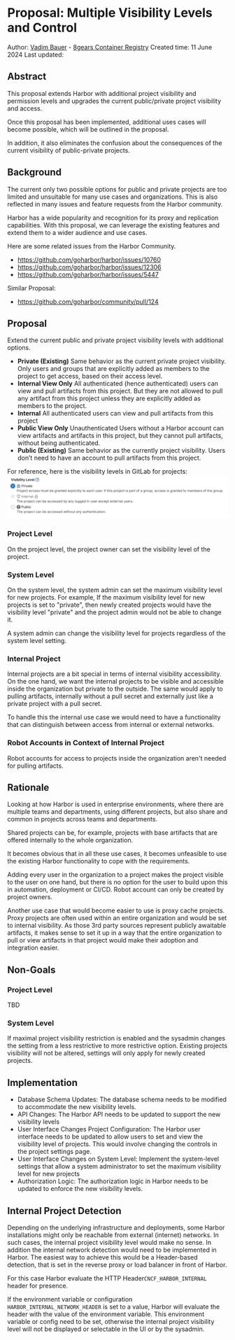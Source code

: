 # Proposal: Multiple Visibility Levels and Control

Author: [Vadim Bauer](https://github.com/Vad1mo) - [8gears Container Registry](https://container-registry.com/)
Created time: 11 June 2024
Last updated: 

## Abstract

This proposal extends Harbor with additional project visibility and permission levels
and upgrades the current public/private project visibility and access.

Once this proposal has been implemented, additional uses cases will become possible, which will be outlined in the proposal.

In addition, it also eliminates the confusion about the consequences of the current visibility of public-private projects.

## Background

The current only two possible options for public and private projects are too limited
and unsuitable for many use cases and organizations.
This is also reflected in many issues and feature requests from the Harbor community.

Harbor has a wide popularity and recognition for its proxy and replication capabilities.
With this proposal,
we can leverage the existing features
and extend them to a wider audience and use cases.

Here are some related issues from the Harbor Community.
- https://github.com/goharbor/harbor/issues/10760
- https://github.com/goharbor/harbor/issues/12306
- https://github.com/goharbor/harbor/issues/5447

Similar Proposal:
- https://github.com/goharbor/community/pull/124


## Proposal

Extend the current public and private project visibility levels with additional options.

- **Private (Existing)**
  Same behavior as the current private project visibility.
  Only users and groups
  that are explicitly added as members to the project to get access,
  based on their access level.
- **Internal View Only**
  All authenticated (hence authenticated)
  users can view and pull artifacts from this project.
  But they are not allowed to pull any artifact from this project unless they are explicitly added as members to the project.
- **Internal**
  All authenticated users can view and pull artifacts from this project
- **Public View Only**
  Unauthenticated Users without a Harbor account can view artifacts and artifacts in this project,
  but they cannot pull artifacts, without being authenticated.
- **Public (Existing)**
  Same behavior as the currently project visibility. Users don’t need to have an account to pull artifacts from this project.


For reference, here is the visibility levels in GitLab for projects:
![img.png](./images/multiple-project-visibility-levels/ref_gitlab_visibility.levels.png)


### Project Level 
On the project level, the project owner can set the visibility level of the project.

### System Level

On the system level, the system admin can set the maximum visibility level for new projects.
For example,
If the maximum visibility level for new projects is set to "private",
then newly created projects would have the visibility level "private"
and the project admin would not be able to change it.

A system admin can change the visibility level for projects regardless of the system level setting.

### Internal Project
Internal projects are a bit special in terms of internal visibility accessibility.
On the one hand,
we want the internal projects
to be visible and accessible inside the organization but private to the outside.
The same would apply to pulling artifacts,
internally without a pull secret and externally just like a private project with a pull secret.

To handle this the internal use case we would need
to have a functionality
that can distinguish between access from internal or external networks. 


### Robot Accounts in Context of Internal Project
Robot accounts for access to projects inside the organization aren't needed for pulling artifacts. 


## Rationale

Looking at how Harbor is used in enterprise environments,
where there are multiple teams and departments,
using different projects,
but also share and common in projects across teams and departments.

Shared projects can be, for example, projects with base artifacts that are offered
internally to the whole organization.

It becomes obvious that in all these use cases, it becomes unfeasible to use the
existing Harbor functionality to cope with the requirements.

Adding every user in the organization to a project makes the project visible to
the user on one hand, but there is no option for the user to build upon this in
automation, deployment or CI/CD.
Robot account can only be created by project owners.

Another use case that would become easier to use is proxy cache projects. Proxy
projects are often used within an entire organization
and would be set to internal visibility.
As those 3rd party sources represent publicly awaitable artifacts, it makes sense
to set it up in a way that the entire
organization to pull or view artifacts in that project would make their adoption
and integration easier.


## Non-Goals

### Project Level

TBD

### System Level

If maximal project visibility restriction is enabled
and the sysadmin changes the setting from a less restrictive to more restrictive option.
Existing projects visibility will not be altered, settings will only apply for newly created projects.  


## Implementation

- Database Schema Updates: The database schema needs to be modified to accommodate the new visibility levels. 
- API Changes: The Harbor API needs to be updated to support the new visibility levels
- User Interface Changes Project Configuration: The Harbor user interface needs to be updated to allow users to set and view the visibility level of projects. This would involve changing the controls in the project settings page.
- User Interface Changes on System Level: Implement the system-level settings that allow a system administrator to set the maximum visibility level for new projects
- Authorization Logic: The authorization logic in Harbor needs to be updated to enforce the new visibility levels.


## Internal Project Detection 
Depending on the underlying infrastructure and deployments,
some Harbor installations might only be reachable from external (internet) networks.
In such cases, the internal project visibility level would make no sense. 
In addition the internal network detection would need
to be implemented in Harbor.
The easiest way to achieve this would be a Header-based detection,
that is set in the reverse proxy or load balancer in front of Harbor.  

For this case Harbor evaluate the HTTP Header`CNCF_HARBOR_INTERNAL` header for presence.

If the environment variable or configuration `HARBOR_INTERNAL_NETWORK_HEADER` is set to a value,
Harbor will evaluate the header with the value of the environment variable.
This environment variable or config need to be set,
otherwise the internal project visibility level will not be displayed or selectable in the UI or by the sysadmin.
